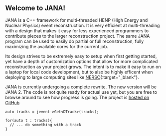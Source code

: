 

## Welcome to JANA!

JANA is a C++ framework for multi-threaded HENP (High Energy and Nuclear Physics)  event reconstruction.
It is very efficient at multi-threading with a design that makes it easy for less experienced programmers
to contribute pieces to the larger reconstruction project. The same JANA program can be used to easily
do partial or full reconstruction, fully maximizing the available cores for the current job.

Its design strives to be extremely easy to setup when first getting started, yet have a depth of customization
options that allow for more complicated reconstruction as your project grows. The intent is to make it easy to
run on a laptop for local code development, but to also be highly efficent when deploying to large computing
sites like [NERSC](http://www.nersc.gov/){:target="_blank"}.

JANA is currently undergoing a complete rewrite. The new version will be JANA 2. The code is not quite ready
for actual use yet, but you are free to browse around to see how progress is going. The project is 
[hosted on GitHub](https://github.com/JeffersonLab/JANA2)

```
auto tracks = jevent->Get<DTrack>(tracks);

for(auto t : tracks){
  // ... do something with a track
}
```
